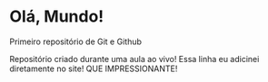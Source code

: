 # Olá, Mundo!
 Primeiro repositório de Git e Github

Repositório criado durante uma aula ao vivo!
Essa linha eu adicinei diretamente no site!
QUE IMPRESSIONANTE!
